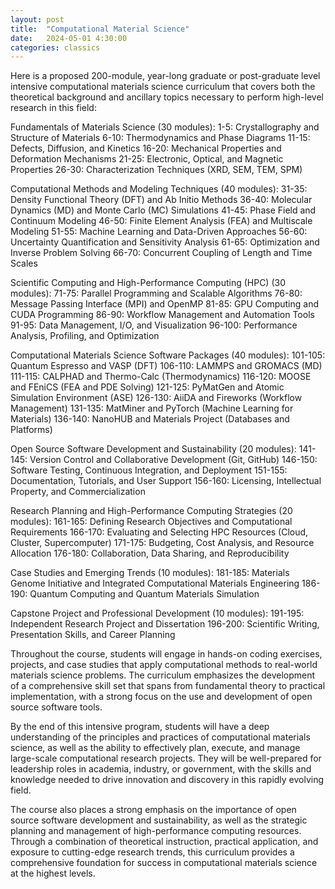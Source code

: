 ```yaml
---
layout: post
title:  "Computational Material Science"
date:   2024-05-01 4:30:00
categories: classics
---
```


Here is a proposed 200-module, year-long graduate or post-graduate level intensive computational materials science curriculum that covers both the theoretical background and ancillary topics necessary to perform high-level research in this field:

Fundamentals of Materials Science (30 modules):
1-5: Crystallography and Structure of Materials
6-10: Thermodynamics and Phase Diagrams
11-15: Defects, Diffusion, and Kinetics
16-20: Mechanical Properties and Deformation Mechanisms
21-25: Electronic, Optical, and Magnetic Properties
26-30: Characterization Techniques (XRD, SEM, TEM, SPM)

Computational Methods and Modeling Techniques (40 modules):
31-35: Density Functional Theory (DFT) and Ab Initio Methods
36-40: Molecular Dynamics (MD) and Monte Carlo (MC) Simulations
41-45: Phase Field and Continuum Modeling
46-50: Finite Element Analysis (FEA) and Multiscale Modeling
51-55: Machine Learning and Data-Driven Approaches
56-60: Uncertainty Quantification and Sensitivity Analysis
61-65: Optimization and Inverse Problem Solving
66-70: Concurrent Coupling of Length and Time Scales

Scientific Computing and High-Performance Computing (HPC) (30 modules):
71-75: Parallel Programming and Scalable Algorithms
76-80: Message Passing Interface (MPI) and OpenMP
81-85: GPU Computing and CUDA Programming
86-90: Workflow Management and Automation Tools
91-95: Data Management, I/O, and Visualization
96-100: Performance Analysis, Profiling, and Optimization

Computational Materials Science Software Packages (40 modules):
101-105: Quantum Espresso and VASP (DFT)
106-110: LAMMPS and GROMACS (MD)
111-115: CALPHAD and Thermo-Calc (Thermodynamics)
116-120: MOOSE and FEniCS (FEA and PDE Solving)
121-125: PyMatGen and Atomic Simulation Environment (ASE)
126-130: AiiDA and Fireworks (Workflow Management)
131-135: MatMiner and PyTorch (Machine Learning for Materials)
136-140: NanoHUB and Materials Project (Databases and Platforms)

Open Source Software Development and Sustainability (20 modules):
141-145: Version Control and Collaborative Development (Git, GitHub)
146-150: Software Testing, Continuous Integration, and Deployment
151-155: Documentation, Tutorials, and User Support
156-160: Licensing, Intellectual Property, and Commercialization

Research Planning and High-Performance Computing Strategies (20 modules):
161-165: Defining Research Objectives and Computational Requirements
166-170: Evaluating and Selecting HPC Resources (Cloud, Cluster, Supercomputer)
171-175: Budgeting, Cost Analysis, and Resource Allocation
176-180: Collaboration, Data Sharing, and Reproducibility

Case Studies and Emerging Trends (10 modules):
181-185: Materials Genome Initiative and Integrated Computational Materials Engineering
186-190: Quantum Computing and Quantum Materials Simulation

Capstone Project and Professional Development (10 modules):
191-195: Independent Research Project and Dissertation
196-200: Scientific Writing, Presentation Skills, and Career Planning

Throughout the course, students will engage in hands-on coding exercises, projects, and case studies that apply computational methods to real-world materials science problems. The curriculum emphasizes the development of a comprehensive skill set that spans from fundamental theory to practical implementation, with a strong focus on the use and development of open source software tools.

By the end of this intensive program, students will have a deep understanding of the principles and practices of computational materials science, as well as the ability to effectively plan, execute, and manage large-scale computational research projects. They will be well-prepared for leadership roles in academia, industry, or government, with the skills and knowledge needed to drive innovation and discovery in this rapidly evolving field.

The course also places a strong emphasis on the importance of open source software development and sustainability, as well as the strategic planning and management of high-performance computing resources. Through a combination of theoretical instruction, practical application, and exposure to cutting-edge research trends, this curriculum provides a comprehensive foundation for success in computational materials science at the highest levels.